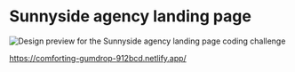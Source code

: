 # Sunnyside agency landing page

![Design preview for the Sunnyside agency landing page coding challenge](./design/desktop-preview.jpg)

https://comforting-gumdrop-912bcd.netlify.app/

